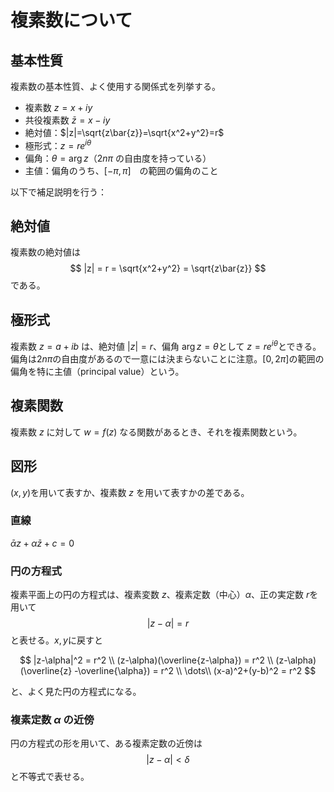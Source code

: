 
# 複素数について

## 基本性質

複素数の基本性質、よく使用する関係式を列挙する。

- 複素数 $z=x+iy$
- 共役複素数 $\bar{z} =x-iy$
- 絶対値：$|z|=\sqrt{z\bar{z}}=\sqrt{x^2+y^2}=r$
- 極形式：$z=re^{i\theta}$
- 偏角：$\theta=\arg z$（$2n\pi$ の自由度を持っている）
- 主値：偏角のうち、$[-\pi,\pi]$　の範囲の偏角のこと

以下で補足説明を行う：

## 絶対値

複素数の絶対値は
$$
|z| = r = \sqrt{x^2+y^2} = \sqrt{z\bar{z}}
$$
である。


## 極形式

複素数 $z=a+ib$ は、絶対値 $|z|=r$、偏角 $\arg z=\theta$として $z=re^{i\theta}$とできる。偏角は$2n\pi$の自由度があるので一意には決まらないことに注意。$[0,2\pi]$の範囲の偏角を特に主値（principal value）という。


## 複素関数

複素数 $z$ に対して $w=f(z)$ なる関数があるとき、それを複素関数という。

## 図形

$(x,y)$を用いて表すか、複素数 $z$ を用いて表すかの差である。

### 直線

$\bar{\alpha}z + \alpha\bar{z} + c = 0$

### 円の方程式

複素平面上の円の方程式は、複素変数 $z$、複素定数（中心）$\alpha$、正の実定数 $r$を用いて
$$
|z-\alpha|=r
$$
と表せる。$x,y$に戻すと

$$
|z-\alpha|^2 = r^2 \\
(z-\alpha)(\overline{z-\alpha}) = r^2 \\
(z-\alpha)(\overline{z} -\overline{\alpha}) = r^2 \\
\dots\\
(x-a)^2+(y-b)^2 = r^2
$$

と、よく見た円の方程式になる。

### 複素定数 $\alpha$ の近傍

円の方程式の形を用いて、ある複素定数の近傍は
$$
|z-\alpha| < \delta
$$
と不等式で表せる。